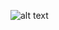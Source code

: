 ![alt text]([url=http://www.up2me.co.il/v.php?file=77093098.png][img]http://www.up2me.co.il/thumbs/77093098.png[/img][/url])
